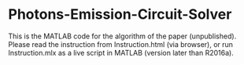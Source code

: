 # Photons-Emission-Circuit-Solver
This is the MATLAB code for the algorithm of the paper (unpublished).
Please read the instruction from Instruction.html (via browser), or run Instruction.mlx as a live script in MATLAB (version later than R2016a). 
